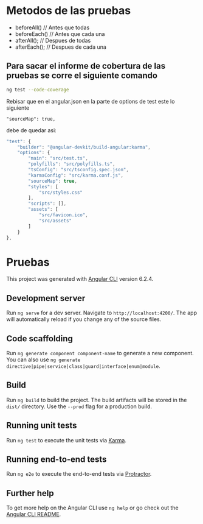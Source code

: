# Metodos de las pruebas

* beforeAll() // Antes que todas
* beforeEach() // Antes que cada una
* afterAll(); // Despues de todas
* afterEach(); // Despues de cada una

## Para sacar el informe de cobertura de las pruebas se corre el siguiente comando
``` sh
ng test --code-coverage
```
Rebisar que en el angular.json en la parte de options de test este lo siguiente
```
"sourceMap": true,
```
debe de quedar asi:
``` js
"test": {
    "builder": "@angular-devkit/build-angular:karma",
    "options": {
        "main": "src/test.ts",
        "polyfills": "src/polyfills.ts",
        "tsConfig": "src/tsconfig.spec.json",
        "karmaConfig": "src/karma.conf.js",
        "sourceMap": true,
        "styles": [
            "src/styles.css"
        ],
        "scripts": [],
        "assets": [
            "src/favicon.ico",
            "src/assets"
        ]
    }
},
```

# Pruebas

This project was generated with [Angular CLI](https://github.com/angular/angular-cli) version 6.2.4.

## Development server

Run `ng serve` for a dev server. Navigate to `http://localhost:4200/`. The app will automatically reload if you change any of the source files.

## Code scaffolding

Run `ng generate component component-name` to generate a new component. You can also use `ng generate directive|pipe|service|class|guard|interface|enum|module`.

## Build

Run `ng build` to build the project. The build artifacts will be stored in the `dist/` directory. Use the `--prod` flag for a production build.

## Running unit tests

Run `ng test` to execute the unit tests via [Karma](https://karma-runner.github.io).

## Running end-to-end tests

Run `ng e2e` to execute the end-to-end tests via [Protractor](http://www.protractortest.org/).

## Further help

To get more help on the Angular CLI use `ng help` or go check out the [Angular CLI README](https://github.com/angular/angular-cli/blob/master/README.md).
